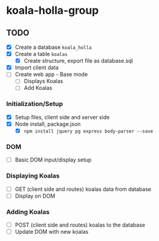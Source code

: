 # koala-holla-group

## TODO
- [x] Create a database `koala_holla`
- [x] Create a table `koalas`
    - [x] Create structure, export file as database.sql
- [x] Import client data
- [ ] Create web app - Base mode
    - [ ] Displays Koalas
    - [ ] Add Koalas

### Initialization/Setup
- [x] Setup files, client side and server side
- [x] Node install, package.json
    - [x] `npm install jquery pg express body-parser --save`

### DOM
- [ ] Basic DOM input/display setup

### Displaying Koalas
- [ ] GET (client side and routes) koalas data from database
- [ ] Display on DOM

### Adding Koalas
- [ ] POST (client side and routes) koalas to the database
- [ ] Update DOM with new koalas